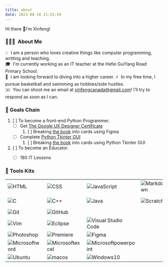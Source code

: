 ```yaml
---
title: about
date: 2023-08-10 21:25:59
---
```


Hi there 👋I'm Xinfeng!
### 👨🏻‍💻 &nbsp;About Me
💡 &nbsp;I am a person who loves creative things like computer programming, writting and teaching.\
🎓 &nbsp;I'm currently working as an IT teacher at the Hefei GuiYang Road Primary School.\
👯 &nbsp;I am looking forward to diving into a higher career.
⚡ &nbsp;In my free time, I pursue basketball and swimming as hobbies/side hustles.\
✉️ &nbsp;You can shoot me an email at xinfengcanada@gmail.com! I'll try to respond as soon as I can.
 
<!--
**goshinh/goshinh** is a ✨ _special_ ✨ repository because its `README.md` (this file) appears on your GitHub profile.

Here are some ideas to get you started:

- 🔭 I’m currently working on ...
- 🌱 I’m currently learning ...
- 👯 I’m looking to collaborate on ...
- 🤔 I’m looking for help with ...
- 💬 Ask me about ...
- 📫 How to reach me: ...
- 😄 Pronouns: ...
- ⚡ Fun fact: ...
-->


### 🎯 Goals Chain

1. [ ] To become a front-end Python Programmer.
    - [ ] Get [The Google UX Designer Certificate](https://www.coursera.org/learn/foundations-user-experience-design)
        1. [ ] Breaking [the book](https://www.amazon.com/Apprenticeship-Patterns-Guidance-Aspiring-Craftsman/dp/0596518382) into cards using Figma
    - [ ] Complete [Python Tkinter GUI](https://www.youtube.com/watch?v=TuLxsvK4svQ&ab_channel=BroCode)
        1. [ ] Breaking [the book](https://www.amazon.com/Apprenticeship-Patterns-Guidance-Aspiring-Craftsman/dp/0596518382) into cards using Python Tkinter GUI
2. [ ] To become an Educator.
    - [ ] 180 IT Lessons
        
  
### 🧰 Tools Kits

<table>
  
<!--Web Program Languages -->
  <tr>
    <td>
      <img alt="HTML" src="https://img.shields.io/badge/-HTML-333333?style=flat&logo=HTML5&labelColor=grey&color=%239e9e9e">
    </td>
    <td>
      <img alt="CSS" src="https://img.shields.io/badge/-CSS-333333?style=flat&logo=CSS3&labelColor=grey&color=%239e9e9e">
    </td>
    <td>
      <img alt="JavaScript" src="https://img.shields.io/badge/-JavaScript-333333?style=flat&logo=javascript&labelColor=grey&color=%239e9e9e">
    </td>
    <td>
      <img alt="Markdown" src="https://img.shields.io/badge/-Markdown-333333?style=flat&logo=markdown&labelColor=grey&color=%239e9e9e">
    </td>
  </tr>

<!--Program Languages -->
  <tr>
    <td>
      <img alt="C" src="https://img.shields.io/badge/-C-333333?style=flat&logo=C&labelColor=grey&color=%239e9e9e">
    </td>
    <td>
      <img alt="C++" src="https://img.shields.io/badge/-C++-333333?style=flat&logo=C%2B%2B&labelColor=grey&color=%239e9e9e">
    </td>
    <td>
      <img alt="Java" src="https://img.shields.io/badge/Java-333333?style=flat&label=Java&labelColor=grey&color=%239e9e9e">
    </td>
    <td>
      <img alt="Scratch" src="https://img.shields.io/badge/Scratch-333333?style=flat&logo=scratch&labelColor=grey&color=%239e9e9e">
    </td>
    <td>
      <img alt="Python" src="https://img.shields.io/badge/-Python-333333?style=flat&logo=python&labelColor=grey&color=%239e9e9e">
    </td>
  </tr>
  
<!--Version control -->
  <tr>
    <td>
      <img alt="Git" src="https://img.shields.io/badge/-Git-333333?style=flat&logo=git&labelColor=grey&color=%239e9e9e">
    </td>
    <td>
      <img alt="GitHub" src="https://img.shields.io/badge/-GitHub-333333?style=flat&logo=github&labelColor=grey&color=%239e9e9e">
    </td>
  </tr>
  
<!--Editor or IDE -->
  <tr>
    <td>
      <img alt="Vim" src="https://img.shields.io/badge/-Vim-333333?style=flat&logo=VIM&logoColor=019733&labelColor=grey&color=%239e9e9e">
    </td>
    <td>
      <img alt="Eclipse" src="https://img.shields.io/badge/-Eclipse-333333?style=flat&logo=eclipse-ide&labelColor=grey&color=%239e9e9e">
    </td>
    <td>
      <img alt="Visual Studio Code" src="https://img.shields.io/badge/-Visual%20Studio%20Code-333333?style=flat&logo=visual-studio-code&labelColor=grey&color=%239e9e9e">
    </td>
  </tr>

<!--Grapic Tools -->
  <tr>
    <td>
      <img alt="Photoshop" src="https://img.shields.io/badge/-Photoshop-333333?style=flat&logo=adobe-photoshop&labelColor=grey&color=%239e9e9e">
    </td>
    <td>
      <img alt="Premiere" src="https://img.shields.io/badge/-Premiere-333333?style=flat&logo=adobe-premiere-pro&labelColor=grey&color=%239e9e9e">
    </td>
    <td>
      <img alt="Figma" src="https://img.shields.io/badge/Figma-333333?style=flat&logo=figma&labelColor=grey&color=%239e9e9e">
    </td>
  </tr>

<!--Office Suit -->
  <tr>
    <td>
      <img alt="Microsoftword" src="https://img.shields.io/badge/Word-333333?style=flat&logo=microsoftword&labelColor=grey&color=%239e9e9e">
    </td>
    <td>
      <img alt="Microsoftexcel" src="https://img.shields.io/badge/Excel-333333?style=flat&logo=microsoftexcel&labelColor=grey&color=%239e9e9e">
    </td>
    <td>
      <img alt="Microsoftpowerpoint" src="https://img.shields.io/badge/Powerpoint-333333?style=flat&logo=microsoftpowerpoint&labelColor=grey&color=%239e9e9e">
    </td>
  </tr>
<!--OS -->
  <tr>
    <td>
      <img alt="Ubuntu" src="https://img.shields.io/badge/Ubuntu-333333?style=flat&logo=ubuntu&labelColor=grey&color=%239e9e9e">
    </td>
    <td>
      <img alt="macos" src="https://img.shields.io/badge/Macos-333333?style=flat&logo=macos&labelColor=grey&color=%239e9e9e">
    </td>
    <td>
      <img alt="Windows10" src="https://img.shields.io/badge/Windows10-333333?style=flat&logo=windows10&labelColor=grey&color=%239e9e9e">
    </td>
  </tr>
</table>

